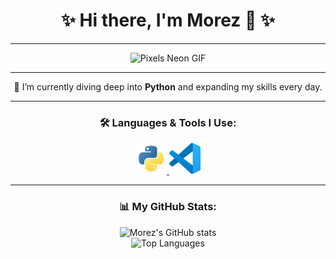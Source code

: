 <h1 align="center">✨ Hi there, I'm Morez 👋 ✨</h1>

---

<div align="center">
  <img src="https://media.tenor.com/3bTxZ4HdrysAAAAd/pixels-neon.gif" alt="Pixels Neon GIF" width="500">
</div>

---

<p align="center">  
  🌱 I’m currently diving deep into <strong>Python</strong> and expanding my skills every day.  
</p>

---

<h3 align="center">🛠️ Languages & Tools I Use:</h3>

<p align="center">
  <a href="https://www.python.org" target="_blank" rel="noreferrer">
    <img src="https://raw.githubusercontent.com/devicons/devicon/master/icons/python/python-original.svg" alt="Python" width="50" height="50"/>
  </a>
  <a href="https://code.visualstudio.com/" target="_blank" rel="noreferrer">
    <img src="https://raw.githubusercontent.com/devicons/devicon/master/icons/vscode/vscode-original.svg" alt="VS Code" width="50" height="50"/>
  </a>
</p>

---

<h3 align="center">📊 My GitHub Stats:</h3>

<div align="center">
  <img src="https://github-readme-stats.vercel.app/api?username=Morez&show_icons=true&theme=radical" alt="Morez's GitHub stats" width="450" />
  <br/>
  <img src="https://github-readme-stats.vercel.app/api/top-langs/?username=Morez&layout=compact&theme=radical" alt="Top Languages" width="350" />
</div>




